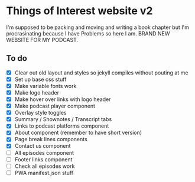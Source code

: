 # Things of Interest website v2

I'm supposed to be packing and moving and writing a book chapter but I'm procrasinating because I have Problems so here I am. BRAND NEW WEBSITE FOR MY PODCAST.

## To do

- [x] Clear out old layout and styles so jekyll compiles without pouting at me
- [x] Set up base css stuff
- [x] Make variable fonts work
- [x] Make logo header
- [x] Make hover over links with logo header
- [x] Make podcast player component
- [x] Overlay style toggles
- [x] Summary / Shownotes / Transcript tabs
- [x] Links to podcast platforms component
- [x] About component (remember to have short version)
- [x] Page break lines components
- [x] Contact us component
- [ ] All episodes component
- [ ] Footer links component
- [ ] Check all episodes work
- [ ] PWA manifest.json stuff